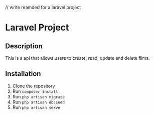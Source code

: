 // write reamded for a laravel project

# Laravel Project

## Description
This is a api that allows users to create, read, update and delete films.

## Installation
1. Clone the repository
2. Run `composer install`
3. Run `php artisan migrate`
4. Run `php artisan db:seed`
5. Run `php artisan serve`
